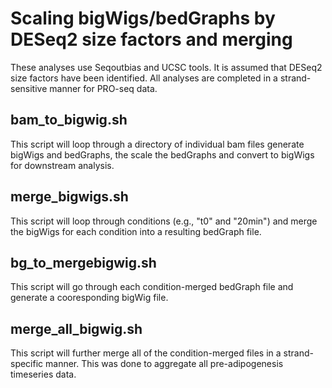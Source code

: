 
# Scaling bigWigs/bedGraphs by DESeq2 size factors and merging

These analyses use Seqoutbias and UCSC tools. It is assumed that DESeq2 size factors have been identified. All analyses are completed in a strand-sensitive manner for PRO-seq data.

## bam_to_bigwig.sh

This script will loop through a directory of individual bam files generate bigWigs and bedGraphs, the scale the bedGraphs and convert to bigWigs for downstream analysis.

## merge_bigwigs.sh

This script will loop through conditions (e.g., "t0" and "20min") and merge the bigWigs for each condition into a resulting bedGraph file.

## bg_to_mergebigwig.sh

This script will go through each condition-merged bedGraph file and generate a cooresponding bigWig file.

## merge_all_bigwig.sh

This script will further merge all of the condition-merged files in a strand-specific manner. This was done to aggregate all pre-adipogenesis timeseries data.



